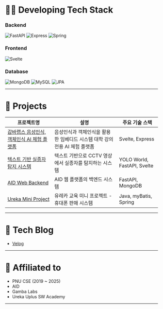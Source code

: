# 👨‍💻 Developing Tech Stack

### **Backend**
![FastAPI](https://img.shields.io/badge/FastAPI-009688?style=flat-square&logo=fastapi&logoColor=white)
![Express](https://img.shields.io/badge/Express.js-000000?style=flat-square&logo=express&logoColor=white)
![Spring](https://img.shields.io/badge/Spring-6DB33F?style=flat-square&logo=spring&logoColor=white)

### **Frontend**
![Svelte](https://img.shields.io/badge/Svelte-FF3E00?style=flat-square&logo=svelte&logoColor=white)

### **Database**
![MongoDB](https://img.shields.io/badge/MongoDB-47A248?style=flat-square&logo=mongodb&logoColor=white)
![MySQL](https://img.shields.io/badge/MySQL-4479A1?style=flat-square&logo=mysql&logoColor=white)
![JPA](https://img.shields.io/badge/JPA-59666C?style=flat-square&logo=java&logoColor=white)

---

# 📂 Projects

| 프로젝트명 | 설명 | 주요 기술 스택 |
|-----------|------|----------------|
| [감바랩스 음성인식, 객체인식 AI 체험 플랫폼](https://github.com/jmk445/gamba-trainer.git) | 음성인식과 객체인식을 활용한 임베디드 시스템 대학 강의 전용 AI 체험 플랫폼 | Svelte, Express |
| [텍스트 기반 실종자 탐지 시스템](https://github.com/jmk445/missing-person-detector-backend.git) | 텍스트 기반으로 CCTV 영상에서 실종자를 탐지하는 시스템 | YOLO World, FastAPI, Svelte |
| [AID Web Backend](https://github.com/jmk445/AID_WEB.git) | AID 웹 플랫폼의 백엔드 시스템 | FastAPI, MongoDB |
| [Ureka Mini Project](https://github.com/jmk445/ureca-phonemanager.git) | 유레카 교육 미니 프로젝트 - 휴대폰 판매 시스템 | Java, myBatis, Spring|

---

# 📝 Tech Blog
- [Velog](https://velog.io/@jmk445) 

---

# 🏫 Affiliated to
- PNU CSE (2019 ~ 2025)
- AID
- Gamba Labs
- Ureka Uplus SW Academy


---

<!--
**jmk445/jmk445** is a ✨ _special_ ✨ repository because its `README.md` (this file) appears on your GitHub profile.

Here are some ideas to get you started:

- 🔭 I’m currently working on ...
- 👯 I’m looking to collaborate on ...
- 🤔 I’m looking for help with ...
- 💬 Ask me about ...
- 📫 How to reach me: ...
- 😄 Pronouns: ...
- ⚡ Fun fact: ...
-->
